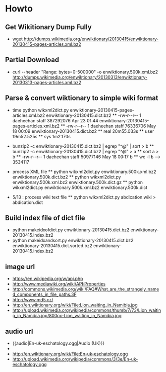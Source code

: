 # Howto
## Get Wikitionary Dump Fully
 * wget http://dumps.wikimedia.org/enwiktionary/20130415/enwiktionary-20130415-pages-articles.xml.bz2

## Partial Download
 * curl --header "Range: bytes=0-500000" -o enwiktionary.500k.xml.bz2 http://dumps.wikimedia.org/enwiktionary/20130313/enwiktionary-20130313-pages-articles.xml.bz2

## Parse & convert wiktionary to simple wiki format
 * time python wikxml2dict.py  enwiktionary-20130415-pages-articles.xml.bz2 enwiktionary-20130415.dict.bz2
 ** -rw-r--r--  1 daeheehan  staff  387292076 Apr 23 01:44 enwiktionary-20130415-pages-articles.xml.bz2
 ** -rw-r--r--  1 daeheehan  staff   76336706 May 18 00:09 enwiktionary-20130415.dict.bz2
 ** real    20m55.033s
 ** user    19m52.525s
 ** sys     1m2.170s

 * bunzip2 -c enwiktionary-20130415.dict.bz2 |  egrep "^@" | sort > b
 ** bunzip2 -c enwiktionary-20130415.dict.bz2 |  egrep "^@" > a
 ** sort a > b
 ** -rw-r--r--  1 daeheehan  staff  50977146 May 18 00:17 b
 ** wc -l b --> 3534117

 * process XML file
 ** python wikxml2dict.py enwiktionary.500k.xml.bz2 enwiktionary.500k.dict.bz2
 ** python wikxml2dict.py enwiktionary.500k.xml.bz2 enwiktionary.500k.dict.gz
 ** python wikxml2dict.py enwiktionary.500k.xml.bz2 enwiktionary.500k.dict
 * 5/13 : process wiki text file
 ** python wikxml2dict.py abdication.wiki  > abdication.dict
## Build index file of dict file
 * python makeidxofdict.py enwiktionary-20130415.dict.bz2 enwiktionary-20130415.index.bz2
 * python makeidxandsort.py enwiktionary-20130415.dict.bz2 enwiktionary-20130415.dict.sorted.bz2 enwiktionary-20130415.index.bz2

## image url
* https://en.wikipedia.org/w/api.php
* http://www.mediawiki.org/wiki/API:Properties
* http://commons.wikimedia.org/wiki/FAQ#What_are_the_strangely_named_components_in_file_paths.3F
* http://www.md5.cz/ 
* http://en.wiktionary.org/wiki/File:Lion_waiting_in_Namibia.jpg
* http://upload.wikimedia.org/wikipedia/commons/thumb/7/73/Lion_waiting_in_Namibia.jpg/800px-Lion_waiting_in_Namibia.jpg


## audio url
* {{audio|En-uk-eschatology.ogg|Audio (UK)}}
* <source src="//upload.wikimedia.org/wikipedia/commons/3/3e/En-uk-eschatology.ogg" type="audio/ogg; codecs=&quot;vorbis&quot;" data-title="Original Ogg file (411 kbps)" data-shorttitle="Ogg source" data-width="0" data-height="0" data-bandwidth="411402"></source>
* http://en.wiktionary.org/wiki/File:En-uk-eschatology.ogg
* http://upload.wikimedia.org/wikipedia/commons/3/3e/En-uk-eschatology.ogg


